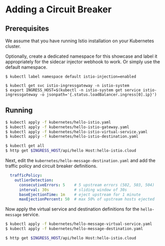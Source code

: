 # Adding a Circuit Breaker

## Prerequisites

We assume that you have running Istio installation on your Kubernetes cluster.

Optionally, create a dedicated namespace for this showcase and label it appropriately for the sidecar injector webhook to work. Or simply use the default namespace.

```
$ kubectl label namespace default istio-injection=enabled

$ kubectl get svc istio-ingressgateway -n istio-system
$ export INGRESS_HOST=$(kubectl -n istio-system get service istio-ingressgateway -o jsonpath='{.status.loadBalancer.ingress[0].ip}')
```

## Running

```bash
$ kubectl apply -f kubernetes/hello-istio.yaml
$ kubectl apply -f kubernetes/hello-istio-gateway.yaml
$ kubectl apply -f kubernetes/hello-istio-virtual-service.yaml
$ kubectl apply -f kubernetes/hello-istio-destination.yaml

$ kubectl get all
$ http get $INGRESS_HOST/api/hello Host:hello-istio.cloud
```

Next, edit the `kubernetes/hello-message-destination.yaml` and add the traffic policy and circuit breaker definitions.

```yaml
  trafficPolicy:
    outlierDetection:
      consecutiveErrors: 5    # 5 upstream errors (502, 503, 504)
      interval: 30s           # sliding window of 30s
      baseEjectionTime: 1m    # eject upstream for 1 minute
      maxEjectionPercent: 50  # max 50% of upstream hosts ejected
```

Now apply the virtual service and destination definitions for the `hello-message` service.

```bash
$ kubectl apply -f kubernetes/hello-message-virtual-service.yaml
$ kubectl apply -f kubernetes/hello-message-destination.yaml

$ http get $INGRESS_HOST/api/hello Host:hello-istio.cloud
```